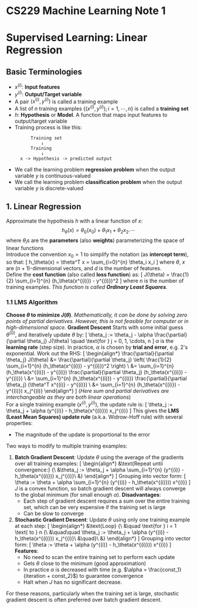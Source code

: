 # CS229 Machine Learning Note 1
# Supervised Learning: Linear Regression
## Basic Terminologies
- $x^{(i)}$: **Input features**
- $y^{(i)}$: **Output/Target variable**
- A pair $(x^{(i)},y^{(i)})$ is called a training example
- A list of $n$ training examples $\{(x^{(i)},y^{(i)}); i = 1,\cdots, n\}$ is called a **training set**
- $h$: **Hypothesis** or **Model**. A function that maps input features to output/target variable
- Training process is like this:
  ```
        Training set
            ↓
        Training
            ↓
    x -> Hypothesis -> predicted output
  ```
- We call the learning problem **regression problem** when the output variable $y$ is continuous-valued
- We call the learning problem **classification problem** when the output variable $y$ is discrete-valued
## 1. Linear Regression
Approximate the hypothesis $h$ with a linear function of $x$:
$$h_\theta(x) = \theta_0 (x_0) + \theta_1 x_1 + \theta_2 x_2. \cdots$$
where $\theta_i$s are the **parameters** (also **weights**) parameterizing the space of linear functions
<br>
Introduce the convention $x_0 = 1$ to simplify the notation (as **intercept term**), so that:
\[
h_\theta(x) = \theta^T x = \sum_{i=0}^{n} \theta_i x_i
\]
where $\theta$, $x$ are $(n+1)$-dimensional vectors, and $d$ is the number of features.
<br>
Define the **cost function** (also called **loss function**) as:
\[
J(\theta) = \frac{1}{2} \sum_{i=1}^{n} (h_\theta(x^{(i)}) - y^{(i)})^2
\]
where $n$ is the number of training examples.
*This function is called **Ordinary Least Squares**.*
### 1.1 LMS Algorithm
**Choose $\theta$ to minimize $J(\theta)$**.
*Mathematically, it can be done by solving zero points of partial derivatives. However, this is not feasible for computer or in high-dimensional space.*
**Gradient Descent**
Starts with some initial guess $\theta^{(0)}$, and iteratively update $\theta$ by:
\[
\theta_j := \theta_j - \alpha \frac{\partial}{\partial \theta_j} J(\theta) \quad \text{for } j = 0, 1, \cdots, n
\]
$\alpha$ is the **learning rate** (step size).
In practice, $\alpha$ is chosen by **trial and error**, e.g. $2$'s exponential.
Work out the RHS:
\[
\begin{align*}
\frac{\partial}{\partial \theta_j} J(\theta)
&= \frac{\partial}{\partial \theta_j} \left( \frac{1}{2} \sum_{i=1}^{n} (h_\theta(x^{(i)}) - y^{(i)})^2 \right) \\
&= \sum_{i=1}^{n} (h_\theta(x^{(i)}) - y^{(i)}) \frac{\partial}{\partial \theta_j} (h_\theta(x^{(i)}) - y^{(i)}) \\
&= \sum_{i=1}^{n} (h_\theta(x^{(i)}) - y^{(i)}) \frac{\partial}{\partial \theta_j} (\theta^T x^{(i)} - y^{(i)}) \\
&= \sum_{i=1}^{n} (h_\theta(x^{(i)}) - y^{(i)}) x_j^{(i)}
\end{align*}
\]
(*Here sum and partial derivatives are interchangeable as they are both linear operations*)
<br>
For a single training example $(x^{(i)}, y^{(i)})$, the update rule is:
\[
\theta_j := \theta_j + \alpha (y^{(i)} - h_\theta(x^{(i)})) x_j^{(i)}
\]
This gives the **LMS (Least Mean Squares) update rule** (a.k.a. Widrow-Hoff rule) with several properties:
  - The magnitude of the update is proportional to the error
  
Two ways to modify to multiple training examples:
1. **Batch Gradient Descent**: Update $\theta$ using the average of the gradients over all training examples:
\[
\begin{align*}
&\text{Repeat until convergence:} \{\\
&\theta_j := \theta_j + \alpha  \sum_{i=1}^{n} (y^{(i)} - h_\theta(x^{(i)})) x_j^{(i)}\\
&\}
\end{align*}
\]
Grouping into vector form:
\[
\theta := \theta + \alpha  \sum_{i=1}^{n} (y^{(i)} - h_\theta(x^{(i)})) x^{(i)}
\]
$J$ is a convex function, so batch gradient descent will always converge to the global minimum (for small enough $\alpha$).
**Disadvantages**:
    - Each step of gradient descent requires a sum over the entire training set, which can be very expensive if the training set is large
    - Can be slow to converge
2. **Stochastic Gradient Descent**: Update $\theta$ using only one training example at each step:
\[
\begin{align*}
&\text{Loop} \{\\
&\quad \text{for } i = 1 \text{ to } n \{\\
&\quad\quad \theta_j := \theta_j + \alpha (y^{(i)} - h_\theta(x^{(i)})) x_j^{(i)}\\
&\quad\}\\
&\}
\end{align*}
\]
Grouping into vector form:
\[
\theta := \theta + \alpha (y^{(i)} - h_\theta(x^{(i)})) x^{(i)}
\]
**Features**:
   - No need to scan the entire training set to perform each update
   - Gets $\theta$ close to the minimum (good approximation)
   - In practice $\alpha$ is decreased with time (e.g. $\alpha = \frac{const_1}{iteration + const_2}$) to guarantee convergence
   - Halt when $J$ has no significant decrease.

For these reasons, particularly when the training set is large, stochastic gradient descent is often preferred over batch gradient descent.